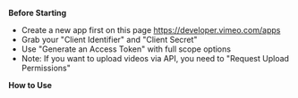 **Before Starting**

- Create a new app first on this page https://developer.vimeo.com/apps
- Grab your "Client Identifier" and "Client Secret"
- Use "Generate an Access Token" with full scope options
- Note: If you want to upload videos via API, you need to "Request Upload Permissions"

**How to Use**